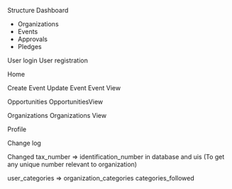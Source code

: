 Structure
Dashboard
- Organizations
- Events
- Approvals
- Pledges

User login
User registration

Home

Create Event
Update Event
Event View

Opportunities
OpportunitiesView

Organizations
Organizations View

Profile

Change log

Changed tax_number => identification_number in database and uis (To get any unique number relevant to organization)
 
user_categories => organization_categories
categories_followed